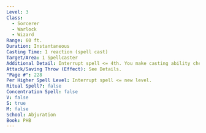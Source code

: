 ```yaml
---
Level: 3
Class:
  - Sorcerer
  - Warlock
  - Wizard
Range: 60 ft.
Duration: Instantaneous
Casting Time: 1 reaction (spell cast)
Target/Area: 1 Spellcaster
Additional Detail: Interrupt spell <= 4th. You make casting ability check (DC 10 + spell level).
Attack/Saving Throw (Effect): See Details.
"Page #": 228
Per Higher Spell Level: Interrupt spell <= new level.
Ritual Spell?: false
Concentration Spell: false
V: false
S: true
M: false
School: Abjuration
Book: PHB
---
```

